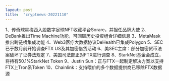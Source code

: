 ```yaml
---
layout: post
title:  "cryptnews-20221110"
---
```

1、传奇球星梅西入股数字足球NFT收藏平台Sorare，并担任品牌大使
2、DeBank推出Time Machine功能，可回顾历史投资组合详细信息
3、MetaMask推出跨链桥集成功能
4、Web3医疗大数据协议DeHealth已集成Polygon
5、SEC已于数月前开始调查FTX US及其加密借贷活动
6、美SEC主席：部分加密货币法案破坏了证券法规定
7、美国司法部正对FTX进行调查
8、StarkNet基金会成立，将持有50.1%StarkNet Token
9、Justin Sun：正与FTX一起制定解决方案以支持FTX上Tron系Token
10、Chainlink：支持喂价的多个数据提供商已移除FTX数据源
